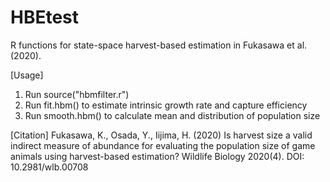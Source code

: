 # HBEtest

R functions for state-space harvest-based estimation in Fukasawa et al. (2020).

[Usage]
1. Run source("hbmfilter.r")
2. Run fit.hbm() to estimate intrinsic growth rate and capture efficiency
3. Run smooth.hbm() to calculate mean and distribution of population size

[Citation]
Fukasawa, K., Osada, Y., Iijima, H. (2020) Is harvest size a valid indirect measure of abundance for evaluating the population size of game animals using harvest-based estimation? Wildlife Biology 2020(4). DOI: 10.2981/wlb.00708
